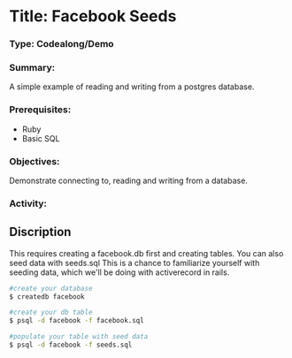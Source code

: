 # Title: Facebook Seeds

### Type: Codealong/Demo

### Summary:
A simple example of reading and writing from a postgres database.

### Prerequisites:
- Ruby
- Basic SQL

### Objectives:
Demonstrate connecting to, reading and writing from a database.

### Activity:

## Discription
This requires creating a facebook.db first and creating tables. You can also seed data with seeds.sql
This is a chance to familiarize yourself with seeding data, which we'll be doing with activerecord in rails.

```bash
#create your database
$ createdb facebook

#create your db table
$ psql -d facebook -f facebook.sql

#populate your table with seed data
$ psql -d facebook -f seeds.sql
```


